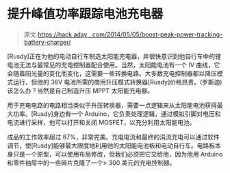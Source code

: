 # 提升峰值功率跟踪电池充电器

> 原文:[https://hack aday . com/2014/05/05/boost-peak-power-tracking-battery-charger/](https://hackaday.com/2014/05/05/boost-peak-power-tracking-battery-charger/)

[Rusdy]正在为他的电动自行车制造太阳能充电器，并很快意识到他自行车中的锂电池无法与最常见的充电控制器配合使用。当然，太阳能电池有一个 IV 曲线，它会随着阳光量的变化而变化，这需要一些转换电路。大多数充电控制器都以降压模式运行，但他的 36V 电池所需的商用升压模式转换器[Rusdy]价格昂贵。(罗斯迪)该怎么办？当然是自己制造升压 MPPT 太阳能充电器。

用于充电电路的电路相当类似于升压转换器，需要一点逻辑来从太阳能电池获得最大功率。[Rusdy]身边有一个 Arduino，它负责处理逻辑，通过模拟引脚对电压和电流进行采样，他可以打开和关闭 MOSFET，以充分利用太阳能电池。

成品的工作效率超过 87%，非常完美。充电电流和最终的涓流充电可以通过软件调节，使[Rusdy]能够最大限度地利用他的太阳能电池板和电动自行车。电路板本身只是一个原型，可以使用布局修改，但我们必须把它交给他，因为他用 Arduino 和零件抽屉中的一些碎片克隆了一个> 300 美元的充电控制器。